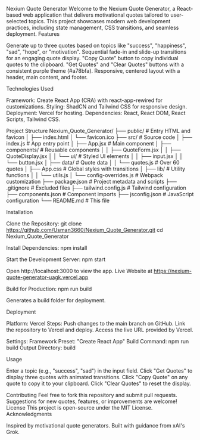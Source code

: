 Nexium Quote Generator
Welcome to the Nexium Quote Generator, a React-based web application that delivers motivational quotes tailored to user-selected topics. This project showcases modern web development practices, including state management, CSS transitions, and seamless deployment.
Features

Generate up to three quotes based on topics like "success", "happiness", "sad", "hope", or "motivation".
Sequential fade-in and slide-up transitions for an engaging quote display.
"Copy Quote" button to copy individual quotes to the clipboard.
"Get Quotes" and "Clear Quotes" buttons with a consistent purple theme (#a78bfa).
Responsive, centered layout with a header, main content, and footer.

Technologies Used

Framework: Create React App (CRA) with react-app-rewired for customizations.
Styling: ShadCN and Tailwind CSS for responsive design.
Deployment: Vercel for hosting.
Dependencies: React, React DOM, React Scripts, Tailwind CSS.

Project Structure
Nexium_Quote_Generator/
├── public/              # Entry HTML and favicon
│   ├── index.html
│   └── favicon.ico
├── src/                 # Source code
│   ├── index.js         # App entry point
│   ├── App.jsx          # Main component
│   ├── components/      # Reusable components
│   │   ├── QuoteForm.jsx
│   │   ├── QuoteDisplay.jsx
│   │   └── ui/          # Styled UI elements
│   │       ├── input.jsx
│   │       └── button.jsx
│   ├── data/            # Quote data
│   │   └── quotes.js    # Over 60 quotes
│   ├── App.css          # Global styles with transitions
│   ├── lib/             # Utility functions
│   │   └── utils.js
│   └── config-overrides.js # Webpack customization
├── package.json         # Project metadata and scripts
├── .gitignore           # Excluded files
├── tailwind.config.js   # Tailwind configuration
├── components.json      # Component imports
├── jsconfig.json        # JavaScript configuration
└── README.md            # This file

Installation

Clone the Repository:
git clone https://github.com/Usman3660/Nexium_Quote_Generator.git
cd Nexium_Quote_Generator


Install Dependencies:
npm install


Start the Development Server:
npm start


Open http://localhost:3000 to view the app.
Live Website at https://nexium-quote-generator-uagk.vercel.app


Build for Production:
npm run build


Generates a build folder for deployment.



Deployment

Platform: Vercel
Steps:
Push changes to the main branch on GitHub.
Link the repository to Vercel and deploy.
Access the live URL provided by Vercel.


Settings:
Framework Preset: "Create React App"
Build Command: npm run build
Output Directory: build



Usage

Enter a topic (e.g., "success", "sad") in the input field.
Click "Get Quotes" to display three quotes with animated transitions.
Click "Copy Quote" on any quote to copy it to your clipboard.
Click "Clear Quotes" to reset the display.

Contributing
Feel free to fork this repository and submit pull requests. Suggestions for new quotes, features, or improvements are welcome!
License
This project is open-source under the MIT License.
Acknowledgments

Inspired by motivational quote generators.
Built with guidance from xAI's Grok.
